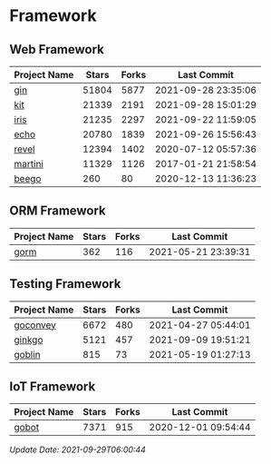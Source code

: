 # Framework

## Web Framework
| Project Name | Stars | Forks | Last Commit |
| ------------ | ----- | ----- | ----------- |
| [gin](https://github.com/gin-gonic/gin) | 51804 | 5877 | 2021-09-28 23:35:06 |
| [kit](https://github.com/go-kit/kit) | 21339 | 2191 | 2021-09-28 15:01:29 |
| [iris](https://github.com/kataras/iris) | 21235 | 2297 | 2021-09-22 11:59:05 |
| [echo](https://github.com/labstack/echo) | 20780 | 1839 | 2021-09-26 15:56:43 |
| [revel](https://github.com/revel/revel) | 12394 | 1402 | 2020-07-12 05:57:36 |
| [martini](https://github.com/go-martini/martini) | 11329 | 1126 | 2017-01-21 21:58:54 |
| [beego](https://github.com/astaxie/beego) | 260 | 80 | 2020-12-13 11:36:23 |

## ORM Framework
| Project Name | Stars | Forks | Last Commit |
| ------------ | ----- | ----- | ----------- |
| [gorm](https://github.com/jinzhu/gorm) | 362 | 116 | 2021-05-21 23:39:31 |

## Testing Framework
| Project Name | Stars | Forks | Last Commit |
| ------------ | ----- | ----- | ----------- |
| [goconvey](https://github.com/smartystreets/goconvey) | 6672 | 480 | 2021-04-27 05:44:01 |
| [ginkgo](https://github.com/onsi/ginkgo) | 5121 | 457 | 2021-09-09 19:51:21 |
| [goblin](https://github.com/franela/goblin) | 815 | 73 | 2021-05-19 01:27:13 |

## IoT Framework
| Project Name | Stars | Forks | Last Commit |
| ------------ | ----- | ----- | ----------- |
| [gobot](https://github.com/hybridgroup/gobot) | 7371 | 915 | 2020-12-01 09:54:44 |

*Update Date: 2021-09-29T06:00:44*